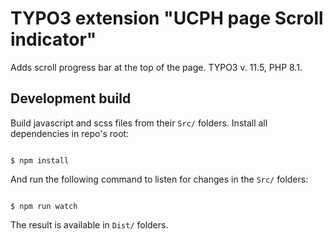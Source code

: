 TYPO3 extension "UCPH page Scroll indicator"
==============================================================

Adds scroll progress bar at the top of the page.
TYPO3 v. 11.5, PHP 8.1.

## Development build
Build javascript and scss files from their `Src/` folders.
Install all dependencies in repo's root:

```

$ npm install

```
And run the following command to listen for changes in the `Src/` folders:

```

$ npm run watch

```

The result is available in `Dist/` folders.